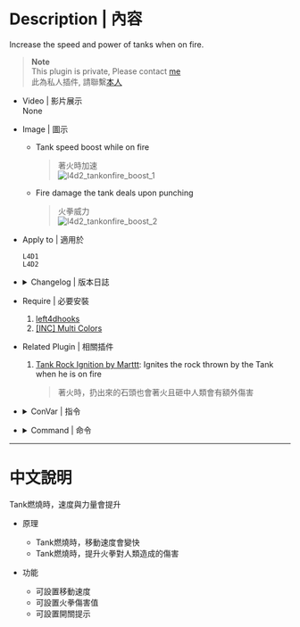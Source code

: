 # Description | 內容
Increase the speed and power of tanks when on fire.

> __Note__ <br/>
This plugin is private, Please contact [me](https://github.com/fbef0102/Game-Private_Plugin#私人插件列表-private-plugins-list)<br/>
此為私人插件, 請聯繫[本人](https://github.com/fbef0102/Game-Private_Plugin#私人插件列表-private-plugins-list)

* Video | 影片展示
<br/>None

* Image | 圖示
	* Tank speed boost while on fire
		> 著火時加速
		<br/>![l4d2_tankonfire_boost_1](image/l4d2_tankonfire_boost_1.gif)
	* Fire damage the tank deals upon punching
		> 火拳威力
		<br/>![l4d2_tankonfire_boost_2](image/l4d2_tankonfire_boost_2.gif)

* Apply to | 適用於
	```
	L4D1
	L4D2
	```

* <details><summary>Changelog | 版本日誌</summary>

	```php
	//DarkNoghri @ 2010
	//HarryPotter @ 2023
	```
	* v1.0h (2023-6-6)
		* Remake code, convert code to latest syntax
		* Fix warnings when compiling on SourceMod 1.11.
		* Optimize code and improve performance
		* Use left4dhooks
		* Fixed Error

	* v1.1
		* [Original Plugin By DarkNoghri](https://forums.alliedmods.net/showthread.php?t=116014)
</details>

* Require | 必要安裝
	1. [left4dhooks](https://forums.alliedmods.net/showthread.php?t=321696)
	2. [[INC] Multi Colors](https://github.com/fbef0102/L4D1_2-Plugins/releases/tag/Multi-Colors)

* Related Plugin | 相關插件
	1. [Tank Rock Ignition by Marttt](https://forums.alliedmods.net/showthread.php?t=315822): Ignites the rock thrown by the Tank when he is on fire
		> 著火時，扔出來的石頭也會著火且砸中人類會有額外傷害

* <details><summary>ConVar | 指令</summary>

	* cfg/sourcemod/l4d2_tankonfire_boost.cfg
		```php
		// Amount of fire damage the tank deals upon punching.
		l4d2_tankonfire_boost_damage_amount "5.0"

		// 0=Plugin off, 1=Plugin on.
		l4d2_tankonfire_boost_enable "1"

		// Multiplier for tank speed while on fire.
		l4d2_tankonfire_boost_speed_multi "1.2"

		// If 1, prints a warning to the chatbox.
		l4d2_tankonfire_boost_warning_enable "1"
		```
</details>

* <details><summary>Command | 命令</summary>
	
	None
</details>

- - - -
# 中文說明
Tank燃燒時，速度與力量會提升

* 原理
	* Tank燃燒時，移動速度會變快
	* Tank燃燒時，提升火拳對人類造成的傷害

* 功能
	* 可設置移動速度
	* 可設置火拳傷害值
	* 可設置開關提示
